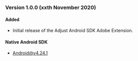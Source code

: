 ### Version 1.0.0 (xxth November 2020)
#### Added
- Initial release of the Adjust Android SDK Adobe Extension.

#### Native Android SDK
- [Android@v4.24.1][android_sdk_v4.24.1]

[android_sdk_v4.24.1]: https://github.com/adjust/android_sdk/tree/v4.24.1
